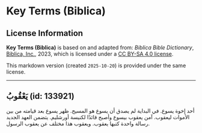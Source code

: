 # Key Terms (Biblica)

## License Information

**Key Terms (Biblica)** is based on and adapted from: _Biblica Bible Dictionary_, [Biblica, Inc.](https://www.biblica.com/), 2023, which is licensed under a [CC BY-SA 4.0 license](https://creativecommons.org/licenses/by-sa/4.0/legalcode.en).

This markdown version (created `2025-10-20`) is provided under the same license.



--------------------------------

## يَعْقُوبُ (id: 133921)

أحد إخوة يسوع. في البداية لم يصدق أن يسوع هو المسيح. ظهر يسوع بعد قيامته من بين الأموات ليعقوب. آمن يعقوب بيسوع وأصبح قائدًا لكنيسة أورشليم. يتضمن العهد الجديد رسالة واحدة كتبها يعقوب. ويعقوب هذا مختلف عن يعقوب الرسول.


